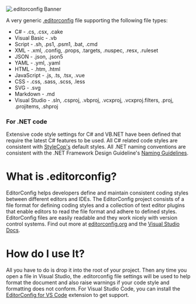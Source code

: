 ![.editorconfig Banner](https://media.githubusercontent.com/media/RehanSaeed/EditorConfig/master/Images/Banner.png)

A very generic [.editorconfig](https://github.com/RehanSaeed/EditorConfig/blob/master/.editorconfig) file supporting the following file types:

- C# - .cs, .csx, .cake
- Visual Basic - .vb
- Script - .sh, .ps1, .psm1, .bat, .cmd
- XML - .xml, .config, .props, .targets, .nuspec, .resx, .ruleset
- JSON - .json, .json5
- YAML - .yml,  .yaml
- HTML - .htm, .html
- JavaScript - .js, .ts, .tsx, .vue
- CSS - .css, .sass, .scss, .less
- SVG - .svg
- Markdown - .md
- Visual Studio - .sln, .csproj, .vbproj, .vcxproj, .vcxproj.filters, .proj, .projitems, .shproj

### For .NET code
Extensive code style settings for C# and VB.NET have been defined that require the latest C# features to be used.
All C# related code styles are consistent with [StyleCop's](https://github.com/DotNetAnalyzers/StyleCopAnalyzers) default styles.
All .NET naming conventions are consistent with the .NET Framework Design Guideline's [Naming Guidelines](https://docs.microsoft.com/en-us/dotnet/standard/design-guidelines/naming-guidelines).

# What is .editorconfig?

EditorConfig helps developers define and maintain consistent coding styles between different editors and IDEs. The EditorConfig project consists of a file format for defining coding styles and a collection of text editor plugins that enable editors to read the file format and adhere to defined styles. EditorConfig files are easily readable and they work nicely with version control systems. Find out more at [editorconfig.org](http://editorconfig.org/) and the [Visual Studio Docs](https://docs.microsoft.com/en-us/visualstudio/ide/editorconfig-code-style-settings-reference).

# How do I use It?

All you have to do is drop it into the root of your project. Then any time you open a file in Visual Studio, the .editorconfig file settings will be used to help format the document and also raise warnings if your code style and formatting does not conform. For Visual Studio Code, you can install the [EditorConfig for VS Code](https://marketplace.visualstudio.com/items?itemName=EditorConfig.EditorConfig) extension to get support.
